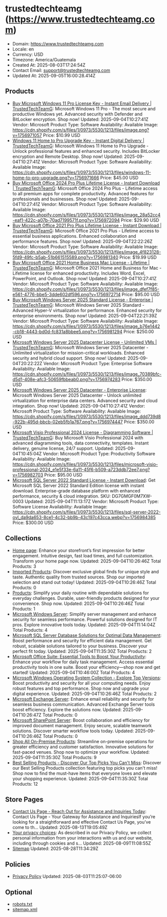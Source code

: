 # trustedtechteamg (https://www.trustedtechteamg.com)

- Domain: https://www.trustedtechteamg.com
- Locale: en
- Currency: USD
- Timezone: America/Guatemala
- Created At: 2025-08-03T17:24:54Z
- Contact Email: support@trustedtechteamg.com
- Updated At: 2025-09-05T16:00:28.414Z

## Products

- [Buy Microsoft Windows 11 Pro License Key - Instant Email Delivery | TrustedTechTeamG](https://www.trustedtechteamg.com/products/microsoft-windows-11-pro): Microsoft Windows 11 Pro - The most secure and productive Windows yet. Advanced security with Defender and BitLocker encryption. Shop now!
  Updated: 2025-09-04T10:27:41Z
  Vendor: Microsoft
  Product Type: Software
  Availability: Available
  Image: https://cdn.shopify.com/s/files/1/0973/5530/1213/files/image.png?v=1756971057
  Price: $10.99 USD
- [Windows 11 Home to Pro Upgrade Key - Instant Digital Delivery | TrustedTechTeamG](https://www.trustedtechteamg.com/products/microsoft-windows-11-home-to-pro-upgrade): Microsoft Windows 11 Home to Pro Upgrade - Unlock professional features and enhanced security. Includes BitLocker encryption and Remote Desktop. Shop now!
  Updated: 2025-09-04T10:27:41Z
  Vendor: Microsoft
  Product Type: Software
  Availability: Available
  Image: https://cdn.shopify.com/s/files/1/0973/5530/1213/files/windows-11-home-to-pro-upgrade.png?v=1756971666
  Price: $45.00 USD
- [Buy Microsoft Office 2024 Pro Plus Lifetime License - Instant Download | TrustedTechTeamG](https://www.trustedtechteamg.com/products/microsoft-office-2024-pro-plus-lifetime-license): Microsoft Office 2024 Pro Plus - Lifetime access to all premium apps for complete productivity. Advanced features for professionals and businesses. Shop now!
  Updated: 2025-09-04T10:27:41Z
  Vendor: Microsoft
  Product Type: Software
  Availability: Available
  Image: https://cdn.shopify.com/s/files/1/0973/5530/1213/files/image_28a52cc4-eaf1-422c-a07b-70ad7199571f.png?v=1756972094
  Price: $29.90 USD
- [Buy Microsoft Office 2021 Pro Plus Lifetime License - Instant Download | TrustedTechTeamG](https://www.trustedtechteamg.com/products/microsoft-office-2021-pro-plus-lifetime-license): Microsoft Office 2021 Pro Plus - Lifetime access to essential business applications. Enhanced collaboration and performance features. Shop now!
  Updated: 2025-09-04T22:22:26Z
  Vendor: Microsoft
  Product Type: Software
  Availability: Available
  Image: https://cdn.shopify.com/s/files/1/0973/5530/1213/files/image_4f823128-5fd9-49fc-b5ab-51b661515589.png?v=1756981340
  Price: $19.99 USD
- [Buy Microsoft Office 2021 Home Business Mac License - Lifetime | TrustedTechTeamG](https://www.trustedtechteamg.com/products/microsoft-office-2021-home-and-business-for-mac-lifetime-license): Microsoft Office 2021 Home and Business for Mac - Lifetime license for enhanced productivity. Includes Word, Excel, PowerPoint, and Outlook. Shop now!
  Updated: 2025-09-04T10:27:41Z
  Vendor: Microsoft
  Product Type: Software
  Availability: Available
  Image: https://cdn.shopify.com/s/files/1/0973/5530/1213/files/image_dfef7f85-e561-4776-bbe5-3dde602df596.png?v=1756972714
  Price: $95.00 USD
- [Buy Microsoft Windows Server 2025 Standard License - Enterprise | TrustedTechTeamG](https://www.trustedtechteamg.com/products/microsoft-windows-server-2025-standard-enterprise-license): Microsoft Windows Server 2025 Standard - Advanced Hyper-V virtualization for performance. Enhanced security for enterprise environments. Shop now!
  Updated: 2025-09-04T22:21:39Z
  Vendor: Microsoft
  Product Type: Software
  Availability: Available
  Image: https://cdn.shopify.com/s/files/1/0973/5530/1213/files/image_b76e1442-cb18-4443-bd0d-fc831a8bbee5.png?v=1756981294
  Price: $250.00 USD
- [Microsoft Windows Server 2025 Datacenter License - Unlimited VMs | TrustedTechTeamG](https://www.trustedtechteamg.com/products/microsoft-windows-server-2025-standard-16-core-enterprise-license): Microsoft Windows Server 2025 Datacenter - Unlimited virtualization for mission-critical workloads. Enhanced security and hybrid cloud support. Shop now!
  Updated: 2025-09-04T20:22:22Z
  Vendor: Microsoft
  Product Type: Enterprise Software
  Availability: Available
  Image: https://cdn.shopify.com/s/files/1/0973/5530/1213/files/image_70389bfc-d5d1-408e-afc3-50659fbbeab0.png?v=1756974283
  Price: $350.00 USD
- [Microsoft Windows Server 2025 Datacenter - Enterprise License](https://www.trustedtechteamg.com/products/microsoft-windows-server-2025-datacenter): Microsoft Windows Server 2025 Datacenter - Unlock unlimited virtualization for enterprise data centers. Advanced security and cloud integration. Shop now!
  Updated: 2025-09-04T10:27:41Z
  Vendor: Microsoft
  Product Type: Software
  Availability: Available
  Image: https://cdn.shopify.com/s/files/1/0973/5530/1213/files/image_ddd739d8-922b-495d-bbcb-02eb5fb1a767.png?v=1756974447
  Price: $350.00 USD
- [Microsoft Visio Professional 2024 License - Diagramming Software | TrustedTechTeamG](https://www.trustedtechteamg.com/products/microsoft-visio-professional-2024-license): Buy Microsoft Visio Professional 2024 with advanced diagramming tools, data connectivity, templates. Instant delivery, genuine license, 24/7 support.
  Updated: 2025-09-04T10:45:04Z
  Vendor: Microsoft
  Product Type: Productivity Software
  Availability: Available
  Image: https://cdn.shopify.com/s/files/1/0973/5530/1213/files/microsoft-visio-professional-2024_e1e5f33e-6a11-45f6-b509-a723ddb72ee7.png?v=1756982703
  Price: $95.00 USD
- [Microsoft SQL Server 2022 Standard License - Instant Download](https://www.trustedtechteamg.com/products/microsoft-sql-server-2022-standard-download-license): Get Microsoft SQL Server 2022 Standard Edition license with instant download. Enterprise-grade database platform with enhanced performance, security & cloud integration. SKU: DG7GMGF0M7XW-0003
  Updated: 2025-09-04T11:13:17Z
  Vendor: Microsoft
  Product Type: Software License
  Availability: Available
  Image: https://cdn.shopify.com/s/files/1/0973/5530/1213/files/sql-server-2022-ovl_da9da653-8ce1-4c32-bb9b-43c197c43cca.webp?v=1756984385
  Price: $300.00 USD

## Collections

- [Home page](https://www.trustedtechteamg.com/collections/frontpage): Enhance your storefront’s first impression for better engagement. Intuitive design, fast load times, and full customization. Transform your home page now.
  Updated: 2025-09-04T10:26:46Z
  Total Products: 3
- [Imported Products](https://www.trustedtechteamg.com/collections/imported-products): Discover exclusive global finds for unique style and taste. Authentic quality from trusted sources. Shop our imported selection and stand out today!
  Updated: 2025-09-04T10:26:46Z
  Total Products: 0
- [Products](https://www.trustedtechteamg.com/collections/products): Simplify your daily routine with dependable solutions for everyday challenges. Durable, user-friendly products designed for your convenience. Shop now.
  Updated: 2025-09-04T10:26:46Z
  Total Products: 1
- [Microsoft Windows Server](https://www.trustedtechteamg.com/collections/microsoft-windows-server): Simplify server management and enhance security for seamless performance. Powerful solutions designed for IT pros. Explore innovative tools today.
  Updated: 2025-09-04T11:14:04Z
  Total Products: 4
- [Microsoft SQL Server Database Solutions for Optimal Data Management](https://www.trustedtechteamg.com/collections/microsoft-sql-server): Boost performance and security for efficient data management. Get robust, scalable solutions tailored to your business. Discover your perfect fit today.
  Updated: 2025-09-04T11:35:30Z
  Total Products: 2
- [Microsoft Office Suite: Essential Tools to Boost Your Productivity](https://www.trustedtechteamg.com/collections/microsoft-office): Enhance your workflow for daily task management. Access essential productivity tools in one suite. Boost your efficiency—shop now and get started!
  Updated: 2025-09-04T10:46:00Z
  Total Products: 4
- [Microsoft Windows Operating System Collection - Explore Top Versions](https://www.trustedtechteamg.com/collections/microsoft-windows-os): Boost productivity and security for all your computing needs. Enjoy robust features and top performance. Shop now and upgrade your digital experience.
  Updated: 2025-09-04T10:26:46Z
  Total Products: 2
- [Microsoft Exchange Server](https://www.trustedtechteamg.com/collections/microsoft-exchange-server): Enhance email reliability and security for seamless business communication. Advanced Exchange Server tools boost efficiency. Explore the solutions now.
  Updated: 2025-09-04T10:26:47Z
  Total Products: 0
- [Microsoft SharePoint Server](https://www.trustedtechteamg.com/collections/microsoft-sharepoint-server): Boost collaboration and efficiency for improved document management. Enjoy secure, scalable teamwork solutions. Discover smarter workflow tools today.
  Updated: 2025-09-04T10:26:46Z
  Total Products: 0
- [Shop All On-Premise Products](https://www.trustedtechteamg.com/collections/shop-all-on-premise-products): Streamline on-premise operations for greater efficiency and customer satisfaction. Innovative solutions for fast-paced venues. Shop now to optimize your workflow.
  Updated: 2025-09-04T11:35:30Z
  Total Products: 9
- [Best Selling Products - Discover Our Top Picks You Can't Miss](https://www.trustedtechteamg.com/collections/appplaza-best-sellers): Discover our Best Selling Products collection featuring top picks you can't miss! Shop now to find the must-have items that everyone loves and elevate your shopping experience.
  Updated: 2025-09-04T11:35:30Z
  Total Products: 12

## Store Pages

- [Contact Us Page - Reach Out for Assistance and Inquiries Today](https://www.trustedtechteamg.com/pages/contact): Contact Us Page - Your Gateway for Assistance and InquiriesIf you’re looking for a straightforward and effective Contact Us Page, you’ve come to th...
  Updated: 2025-08-13T19:05:49Z
- [Your privacy choices](https://www.trustedtechteamg.com/pages/data-sharing-opt-out): As described in our Privacy Policy, we collect personal information from your interactions with us and our website, including through cookies and s...
  Updated: 2025-08-09T11:08:55Z
- [Sitemap](https://www.trustedtechteamg.com/pages/sitemap)
  Updated: 2025-08-28T11:34:29Z

## Policies

- [Privacy Policy](https://www.trustedtechteamg.com/policies/privacy-policy)
  Updated: 2025-08-03T11:25:07-06:00

## Optional

- [robots.txt](https://www.trustedtechteamg.com/robots.txt)
- [sitemap.xml](https://www.trustedtechteamg.com/sitemap.xml)
